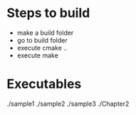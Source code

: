 Steps to build
==============
* make a build folder
* go to build folder
* execute cmake ..
* execute make

Executables
===========
./sample1
./sample2
./sample3
./Chapter2